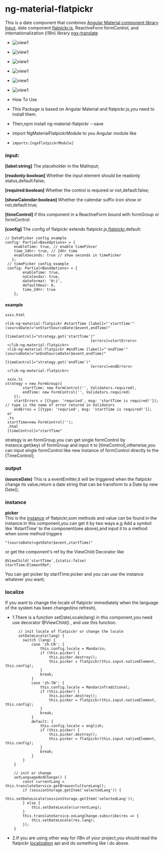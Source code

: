 # ng-material-flatpickr

This is a date component that combines [Angular Material component library Input](https://material.angular.io/components/input/overview), date component [flatpickr.js](https://github.com/flatpickr/flatpickr), ReactiveForm formControl, and internationalization (i18n) library [ngx-translate](https://www.npmjs.com/package/@ngx-translate/core)
* ![view1](images/input.png)
* ![view1](./images/error.png)
* ![view1](./images/time.png)
* ![view1](./images/en.png)
* ![view1](./images/zh.png)
* ![view1](./images/selected.png)

* How To Use
* This Package is based on Angular Material and flatpickr.js,you need to install them.
* Then,npm install ng-material-flatpickr --save
* import NgMaterialFlatpickrModule to you Angular module like
*     imports:[ngxFlatpickrModule]
### input:

**[label:string]** The placeholder in the MatInput;

**[readonly:boolean]**
 Whether the input element should be readonly status,default:false;

**[required:boolean]**
 Whether the control is required or not,default:false;

**[showCalendar:boolean]**
Whether the calendar suffix icon show or not,default:true;

**[timeControl]**
if this component in a ReactiveForm bound with formGroup or formControl.

**[config]**
The config of flatpickr extends flatpickr.js,[flatpickr](https://flatpickr.js.org/options/),default:
 ```
 // DatePicker config example
 config: Partial<BaseOptions> = {
     enableTime: true, // enable timePikcer
     time_24hr: true, // 24hr time
     enableSeconds: true // show seconds in timePicker
    };
  // timePicker config example
  config: Partial<BaseOptions> = {
         enableTime: true,
         noCalendar: true,
         dateFormat: 'H:i',
         defaultHour: 6,
         time_24hr: true
     };   
```
#### example

``` 
xxxx.html

<lib-ng-material-flatpickr #startTime [label]="'startTime'" (sourceDate)="onStartSourceDate($event,endTime)"
                                       [timeControl]="strategy.get('startTime')"
                                       [errors]=startErrors>
 </lib-ng-material-flatpickr>
 <lib-ng-material-flatpickr #endTime [label]="'endTime'" (sourceDate)="onEndSourceDate($event,endTime)"
                                        [timeControl]="strategy.get('endTime')"
                                       [errors]=endErrors>
 </lib-ng-material-flatpickr>
 
 xxxx.ts
strategy = new FormGroup({
        startTime: new FormControl('', Validators.required),
        endTime: new FormControl('', Validators.required)
    });
    startErrors = [{type: 'requried', msg: 'startTime is required!'}]; // type is the name of error returnd in Validators
    endErros = [{type: 'requried', msg: 'startTime is required!'}];
 or
 .ts
 startTime=new FormControl('');
 .html
 [timeControl]="startTime"
``` 
strategy is an formGroup,you can get single formControl by instance.get(key) of formGroup and input it to [timeControl],otherwise,you can input single formControl like new Instance of formControl directly to the [TimeControl];


### output
**(sourceDate)**
This is a eventEmitter,it will be triggered when the flatpickr change its value,return a date string that can be transform to a Date by new Date();

### instance
**picker**  
This is the [instance](https://flatpickr.js.org/instance-methods-properties-elements/) of flatpickr,som methods and value can be found in the instance.In this component,you can get it by two ways.e.g Add a symbol like '#startTime' to the component(see above),and input it to a method when some method triggers 
```
"(sourceDate)=getDate($event,startTime)"
```
or get the component's ref by the ViewChild Decorator like 
 ```
 @ViewChild('startTime',{static:false) 
 startTime:ElementRef;
```
You can get picker by startTime.picker and you can use the instance whatever you want;
### localize
If you want to change the locale of flatpickr immediately when the language of the system has been changed(no refresh),
* 1.There is a function setDateLocale(lang) in this component,you need use decorator @ViewChild() , and use this function.
```
      // init locale of flatpickr or change the locale
      setDateLocale(lang) {
        switch (lang) {
            case 'zh-CN': {
                this.config.locale = Mandarin;
                if (this.picker) {
                    this.picker.destroy();
                    this.picker = flatpickr(this.input.nativeElement, this.config);
                }
                break;
            }
            case 'zh-TW': {
                this.config.locale = MandarinTraditional;
                if (this.picker) {
                    this.picker.destroy();
                    this.picker = flatpickr(this.input.nativeElement, this.config);
                }
                break;
            }
            default: {
                this.config.locale = english;
                if (this.picker) {
                    this.picker.destroy();
                    this.picker = flatpickr(this.input.nativeElement, this.config);
                }
                break;
            }
        }
    }
 
    // init or change
    setLanguageAndChange() {
        const currentLang = this.translateService.getBrowserCultureLang();
        if (sessionStorage.getItem('selectedLang')) {
            this.setDateLocale(sessionStorage.getItem('selectedLang'));
        } else {
            this.setDateLocale(currentLang);
        }
        this.translateService.onLangChange.subscribe(res => {
            this.setDateLocale(res.lang);
        });
    }
``` 
* 2.If you are using other way for i18n of your project,you should read the flatpickr [localization](https://flatpickr.js.org/localization/) api and do something like i do above.
